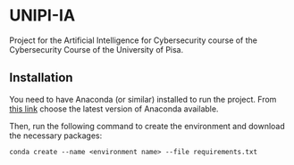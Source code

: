 # UNIPI-IA
Project for the Artificial Intelligence for Cybersecurity course of the Cybersecurity Course of the University of Pisa.

## Installation
You need to have Anaconda (or similar) installed to run the project. From [this link](https://repo.anaconda.com/archive/) choose the latest version of Anaconda available.

Then, run the following command to create the environment and download the necessary packages:
```
conda create --name <environment name> --file requirements.txt
```